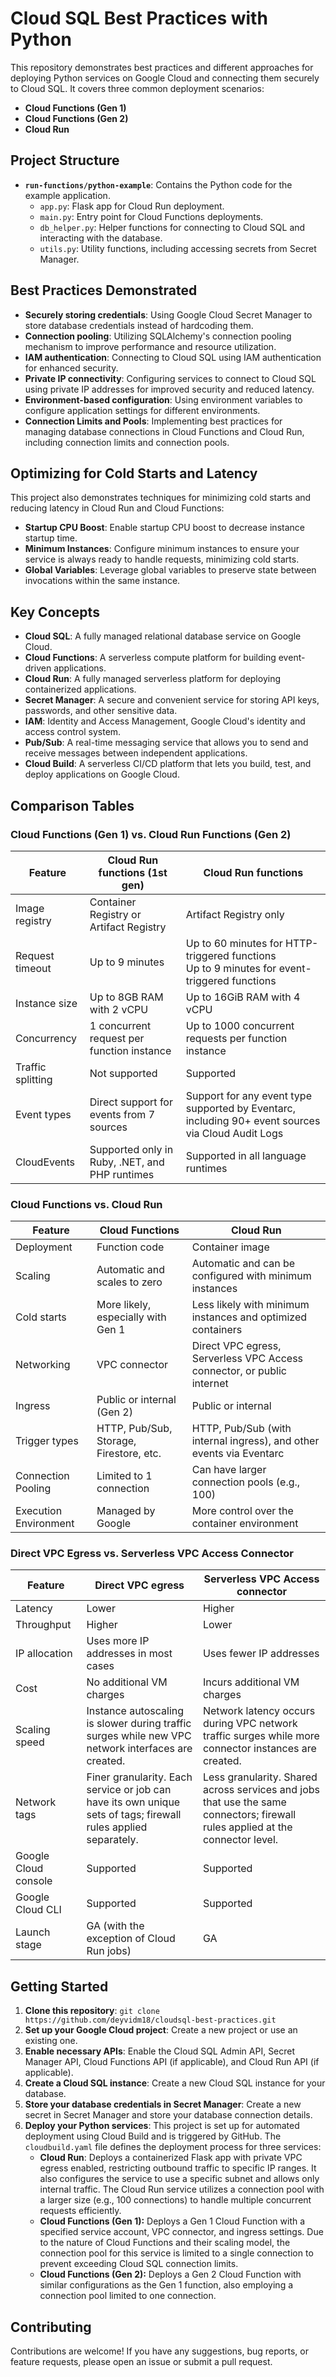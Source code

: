 # Cloud SQL Best Practices with Python

This repository demonstrates best practices and different approaches for deploying Python services on Google Cloud and connecting them securely to Cloud SQL. It covers three common deployment scenarios:

- **Cloud Functions (Gen 1)**
- **Cloud Functions (Gen 2)**
- **Cloud Run**

## Project Structure

- **`run-functions/python-example`**: Contains the Python code for the example application.
  - `app.py`: Flask app for Cloud Run deployment.
  - `main.py`: Entry point for Cloud Functions deployments.
  - `db_helper.py`: Helper functions for connecting to Cloud SQL and interacting with the database.
  - `utils.py`: Utility functions, including accessing secrets from Secret Manager.

## Best Practices Demonstrated

- **Securely storing credentials**: Using Google Cloud Secret Manager to store database credentials instead of hardcoding them.
- **Connection pooling**: Utilizing SQLAlchemy's connection pooling mechanism to improve performance and resource utilization.
- **IAM authentication**: Connecting to Cloud SQL using IAM authentication for enhanced security.
- **Private IP connectivity**: Configuring services to connect to Cloud SQL using private IP addresses for improved security and reduced latency.
- **Environment-based configuration**: Using environment variables to configure application settings for different environments.
- **Connection Limits and Pools**: Implementing best practices for managing database connections in Cloud Functions and Cloud Run, including connection limits and connection pools.

## Optimizing for Cold Starts and Latency

This project also demonstrates techniques for minimizing cold starts and reducing latency in Cloud Run and Cloud Functions:
- **Startup CPU Boost**: Enable startup CPU boost to decrease instance startup time.
- **Minimum Instances**: Configure minimum instances to ensure your service is always ready to handle requests, minimizing cold starts.
- **Global Variables**: Leverage global variables to preserve state between invocations within the same instance.

## Key Concepts

- **Cloud SQL**: A fully managed relational database service on Google Cloud.
- **Cloud Functions**: A serverless compute platform for building event-driven applications.
- **Cloud Run**: A fully managed serverless platform for deploying containerized applications.
- **Secret Manager**: A secure and convenient service for storing API keys, passwords, and other sensitive data.
- **IAM**: Identity and Access Management, Google Cloud's identity and access control system.
- **Pub/Sub**: A real-time messaging service that allows you to send and receive messages between independent applications.
- **Cloud Build**: A serverless CI/CD platform that lets you build, test, and deploy applications on Google Cloud.

## Comparison Tables


### Cloud Functions (Gen 1) vs. Cloud Run Functions (Gen 2)

| Feature | Cloud Run functions (1st gen) | Cloud Run functions |
|---|---|---|
| Image registry | Container Registry or Artifact Registry | Artifact Registry only |
| Request timeout | Up to 9 minutes | Up to 60 minutes for HTTP-triggered functions<br>Up to 9 minutes for event-triggered functions |
| Instance size | Up to 8GB RAM with 2 vCPU | Up to 16GiB RAM with 4 vCPU |
| Concurrency | 1 concurrent request per function instance | Up to 1000 concurrent requests per function instance |
| Traffic splitting | Not supported | Supported |
| Event types | Direct support for events from 7 sources | Support for any event type supported by Eventarc, including 90+ event sources via Cloud Audit Logs |
| CloudEvents | Supported only in Ruby, .NET, and PHP runtimes | Supported in all language runtimes |

### Cloud Functions vs. Cloud Run

| Feature | Cloud Functions | Cloud Run |
|---|---|---|
| Deployment | Function code | Container image |
| Scaling | Automatic and scales to zero | Automatic and can be configured with minimum instances |
| Cold starts | More likely, especially with Gen 1 | Less likely with minimum instances and optimized containers |
| Networking | VPC connector | Direct VPC egress, Serverless VPC Access connector, or public internet |
| Ingress | Public or internal (Gen 2) | Public or internal |
| Trigger types | HTTP, Pub/Sub, Storage, Firestore, etc. | HTTP, Pub/Sub (with internal ingress), and other events via Eventarc |
| Connection Pooling | Limited to 1 connection | Can have larger connection pools (e.g., 100) |
| Execution Environment | Managed by Google | More control over the container environment |

### Direct VPC Egress vs. Serverless VPC Access Connector

| Feature | Direct VPC egress | Serverless VPC Access connector |
|---|---|---|
| Latency | Lower | Higher |
| Throughput | Higher | Lower |
| IP allocation | Uses more IP addresses in most cases | Uses fewer IP addresses |
| Cost | No additional VM charges | Incurs additional VM charges |
| Scaling speed | Instance autoscaling is slower during traffic surges while new VPC network interfaces are created. | Network latency occurs during VPC network traffic surges while more connector instances are created. |
| Network tags | Finer granularity. Each service or job can have its own unique sets of tags; firewall rules applied separately. | Less granularity. Shared across services and jobs that use the same connectors; firewall rules applied at the connector level. |
| Google Cloud console | Supported | Supported |
| Google Cloud CLI | Supported | Supported |
| Launch stage | GA (with the exception of Cloud Run jobs) | GA |

## Getting Started

1. **Clone this repository**: `git clone https://github.com/deyvidm18/cloudsql-best-practices.git`
2. **Set up your Google Cloud project**: Create a new project or use an existing one.
3. **Enable necessary APIs**: Enable the Cloud SQL Admin API, Secret Manager API, Cloud Functions API (if applicable), and Cloud Run API (if applicable).
4. **Create a Cloud SQL instance**: Create a new Cloud SQL instance for your database.
5. **Store your database credentials in Secret Manager**: Create a new secret in Secret Manager and store your database connection details.
6. **Deploy your Python services**: This project is set up for automated deployment using Cloud Build and is triggered by GitHub. The `cloudbuild.yaml` file defines the deployment process for three services:
    - **Cloud Run**: Deploys a containerized Flask app with private VPC egress enabled, restricting outbound traffic to specific IP ranges. It also configures the service to use a specific subnet and allows only internal traffic. The Cloud Run service utilizes a connection pool with a larger size (e.g., 100 connections) to handle multiple concurrent requests efficiently.
    - **Cloud Functions (Gen 1):** Deploys a Gen 1 Cloud Function with a specified service account, VPC connector, and ingress settings. Due to the nature of Cloud Functions and their scaling model, the connection pool for this service is limited to a single connection to prevent exceeding Cloud SQL connection limits.
    - **Cloud Functions (Gen 2):** Deploys a Gen 2 Cloud Function with similar configurations as the Gen 1 function, also employing a connection pool limited to one connection.

## Contributing

Contributions are welcome! If you have any suggestions, bug reports, or feature requests, please open an issue or submit a pull request.
